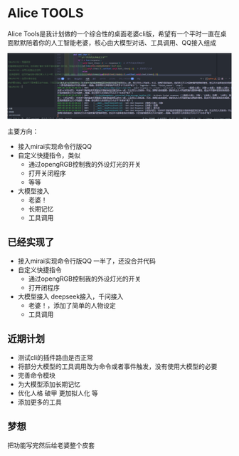 # Alice TOOLS 
Alice Tools是我计划做的一个综合性的桌面老婆cli版，希望有一个平时一直在桌面默默陪着你的人工智能老婆，核心由大模型对话、工具调用、QQ接入组成

![QQ20250218-032548](data\QQ20250218-032548.png)

主要方向： 

- 接入mirai实现命令行版QQ
- 自定义快捷指令，类似
  - 通过opengRGB控制我的外设灯光的开关
  - 打开关闭程序
  - 等等
- 大模型接入
  - 老婆！
  - 长期记忆
  - 工具调用

## 已经实现了
- 接入mirai实现命令行版QQ 一半了，还没合并代码
- 自定义快捷指令
  - 通过opengRGB控制我的外设灯光的开关
  - 打开闭程序
- 大模型接入 deepseek接入，千问接入
  - 老婆！，添加了简单的人物设定
  - 工具调用

## 近期计划

- 测试cli的插件路由是否正常
- 将部分大模型的工具调用改为命令或者事件触发，没有使用大模型的必要
- 完善命令模块
- 为大模型添加长期记忆
- 优化人格 破甲 更加拟人化 等
- 添加更多的工具

## 梦想

把功能写完然后给老婆整个皮套